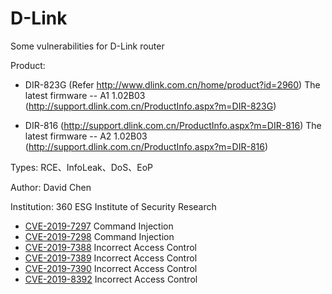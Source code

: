 # D-Link

Some vulnerabilities for D-Link router

Product: 

* DIR-823G  (Refer http://www.dlink.com.cn/home/product?id=2960)
  The latest firmware -- A1 1.02B03 (http://support.dlink.com.cn/ProductInfo.aspx?m=DIR-823G)

* DIR-816  (http://support.dlink.com.cn/ProductInfo.aspx?m=DIR-816)
  The latest firmware -- A2 1.02B03 (http://support.dlink.com.cn/ProductInfo.aspx?m=DIR-816)

Types: RCE、InfoLeak、DoS、EoP

Author: David Chen

Institution: 360 ESG Institute of Security Research

* [CVE-2019-7297](./Vul_1.md) Command Injection
* [CVE-2019-7298](./Vul_2.md) Command Injection
* [CVE-2019-7388](./Vul_3.md) Incorrect Access Control
* [CVE-2019-7389](./Vul_4.md) Incorrect Access Control
* [CVE-2019-7390](./Vul_5.md) Incorrect Access Control
* [CVE-2019-8392](./Vul_6.md) Incorrect Access Control
